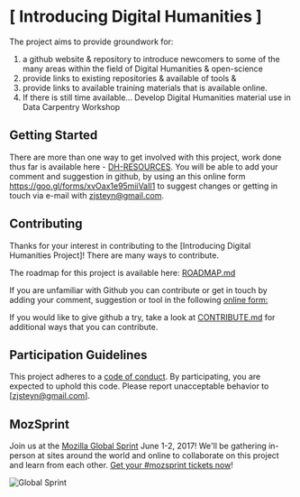 # [ Introducing Digital Humanities ]

The project aims to provide groundwork for:

1. a github website & repository to introduce newcomers to some of the many areas within the field of Digital Humanities & open-science
2. provide links to existing repositories & available of tools &
3. provide links to available training materials that is available online.
4. If there is still time available... Develop Digital Humanities material use in Data Carpentry Workshop

## Getting Started

There are more than one way to get involved with this project, work done thus far is available here - [DH-RESOURCES](DH-RESOURCES.md). You will be able to add your comment and suggestion in github, by using an this online form https://goo.gl/forms/xvOax1e95miiVaIl1 to suggest changes or getting in touch via e-mail with [zjsteyn@gmail.com](zjsteyn@gmail.com).

## Contributing

Thanks for your interest in contributing to the [Introducing Digital Humanities Project]! There are many ways to contribute. 

The roadmap for this project is available here: [ROADMAP.md](ROADMAP.md)

If you are unfamiliar with Github you can contribute or get in touch by adding your comment, suggestion or tool in the following [online form:](https://goo.gl/forms/Q6Tz2GletfsMSLGt1) 

If you would like to give github a try, take a look at [CONTRIBUTE.md](CONTRIBUTE.md) for additional ways that you can contribute.


## Participation Guidelines

This project adheres to a [code of conduct](CODE_OF_CONDUCT.md). By participating, you are expected to uphold this code. Please report unacceptable behavior to [zjsteyn@gmail.com].

## MozSprint

Join us at the [Mozilla Global Sprint](http://mozilla.github.io/global-sprint/) June 1-2, 2017! We'll be gathering in-person at sites around the world and online to collaborate on this project and learn from each other. [Get your #mozsprint tickets now](http://mozilla.github.io/global-sprint/)!

![Global Sprint](https://cloud.githubusercontent.com/assets/617994/24632585/b2b07dcc-1892-11e7-91cf-f9e473187cf7.png)
